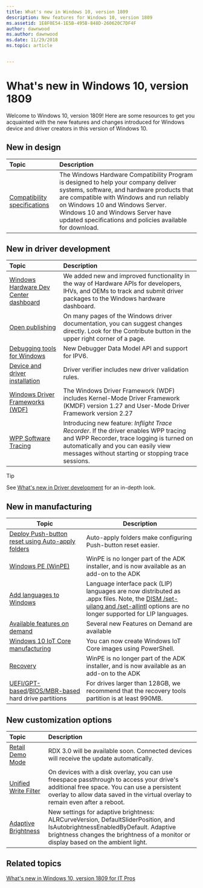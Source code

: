 ```yaml
---
title: What's new in Windows 10, version 1809
description: New features for Windows 10, version 1809
ms.assetid: 1E8F0E54-1E5B-495B-848D-260620C7DF4F
author: dawnwood
ms.author: dawnwood
ms.date: 11/29/2018
ms.topic: article


---
```

# What's new in Windows 10, version 1809

Welcome to Windows 10, version 1809! Here are some resources to get you acquainted with the new features and changes introduced for Windows device and driver creators in this version of Windows 10.

## New in design

| Topic         | Description                                                                            |
|:-----------------------|:----------------------------------------------------------------------|
| [Compatibility specifications](https://docs.microsoft.com/windows-hardware/design/compatibility/whcp-specifications-policies)           | The Windows Hardware Compatibility Program is designed to help your company deliver systems, software, and hardware products that are compatible with Windows and run reliably on Windows 10 and Windows Server. Windows 10 and Windows Server have updated specifications and policies available for download.     |

## New in driver development

| Topic                                      | Description                                                                                             |
|:-------------------------------------------|:--------------------------------------------------------------------------------------------------------|
|[Windows Hardware Dev Center dashboard](https://docs.microsoft.com/windows-hardware/drivers/what-s-new-in-driver-development#windows-hardware-dev-center-dashboard)    |We added new and improved functionality in the way of Hardware APIs for developers, IHVs, and OEMs to track and submit driver packages to the Windows hardware dashboard.     |
|[Open publishing](https://docs.microsoft.com/windows-hardware/drivers/what-s-new-in-driver-development#open-publishing)  | On many pages of the Windows driver documentation, you can suggest changes directly. Look for the Contribute button in the upper right corner of a page.   |
|[Debugging tools for Windows](https://docs.microsoft.com/windows-hardware/drivers/what-s-new-in-driver-development#debugging-tools-for-windows)|New Debugger Data Model API and support for IPV6.|
|[Device and driver installation](https://docs.microsoft.com/windows-hardware/drivers/what-s-new-in-driver-development#device-and-driver-installation)|Driver verifier includes new driver validation rules.|
|[Windows Driver Frameworks (WDF)](https://docs.microsoft.com/windows-hardware/drivers/what-s-new-in-driver-development#windows-driver-frameworks-wdf)|The Windows Driver Framework (WDF) includes Kernel-Mode Driver Framework (KMDF) version 1.27 and User-Mode Driver Framework version 2.27|
|[WPP Software Tracing](https://docs.microsoft.com/windows-hardware/drivers/what-s-new-in-driver-development#wpp-software-tracing)|Introducing new feature: *Inflight Trace Recorder*. If the driver enables WPP tracing and WPP Recorder, trace logging is turned on automatically and you can easily view messages without starting or stopping trace sessions.|


> [!Tip]
> See [What's new in Driver development](https://docs.microsoft.com/windows-hardware/drivers/what-s-new-in-driver-development) for an in-depth look.


## New in manufacturing

| Topic | Description |
| --- | --- |
| [Deploy Push-button reset using Auto-apply folders](https://docs.microsoft.com/windows-hardware/manufacture/desktop/deploy-pbr-features-using-auto-apply) |  Auto-apply folders make configuring Push-button reset easier. |
| [Windows PE (WinPE)](https://docs.microsoft.com/windows-hardware/manufacture/desktop/winpe-intro) | WinPE is no longer part of the ADK installer, and is now available as an add-on to the ADK | 
| [Add languages to Windows](https://docs.microsoft.com/windows-hardware/manufacture/desktop/add-language-packs-to-windows) | Language interface pack (LIP) languages are now distributed as .appx files. Note, the [DISM /set-uilang and /set-allintl](https://docs.microsoft.com/windows-hardware/manufacture/desktop/dism-languages-and-international-servicing-command-line-options) options are no longer supported for LIP languages. |
| [Available features on demand](https://docs.microsoft.com/windows-hardware/manufacture/desktop/features-on-demand-non-language-fod) |  Several new Features on Demand are available |
| [Windows 10 IoT Core manufacturing](https://docs.microsoft.com/windows-hardware/manufacture/iot/iot-core-manufacturing-guide) | You can now create Windows IoT Core images using PowerShell. |
| [Recovery](https://docs.microsoft.com/windows-hardware/manufacture/desktop/prepare-recovery-tools) | WinPE is no longer part of the ADK installer, and is now available as an add-on to the ADK 
| [UEFI/GPT-based](https://docs.microsoft.com/en-us/windows-hardware/manufacture/desktop/configure-uefigpt-based-hard-drive-partitions)/[BIOS/MBR-based](https://docs.microsoft.com/en-us/windows-hardware/manufacture/desktop/configure-biosmbr-based-hard-drive-partitions) hard drive partitions | For drives larger than 128GB, we recommend that the recovery tools partition is at least 990MB. |


## New customization options

| Topic                                      | Description                                                                                             |
|:-------------------------------------------|:--------------------------------------------------------------------------------------------------------|
|[Retail Demo Mode](https://docs.microsoft.com/windows-hardware/customize/desktop/retail-demo-experience)| RDX 3.0 will be available soon. Connected devices will receive the update automatically.   |
|[Unified Write Filter](https://docs.microsoft.com/windows-hardware/customize/enterprise/unified-write-filter)| On devices with a disk overlay, you can use freespace passthrough to access your drive's additional free space. You can use a persistent overlay to allow data saved in the virtual overlay to remain even after a reboot.|
|[Adaptive Brightness](https://docs.microsoft.com/windows-hardware/customize/desktop/unattend/microsoft-windows-mobilepc-sensors-api-adaptivebrightness) | New settings for adaptive brightness: ALRCurveVersion, DefaultSliderPosition, and IsAutobrightnessEnabledByDefault. Adaptive brightness changes the brightness of a monitor or display based on the ambient light. |


## Related topics

[What's new in Windows 10, version 1809 for IT Pros](https://docs.microsoft.com/windows/whats-new/whats-new-windows-10-version-1809)
